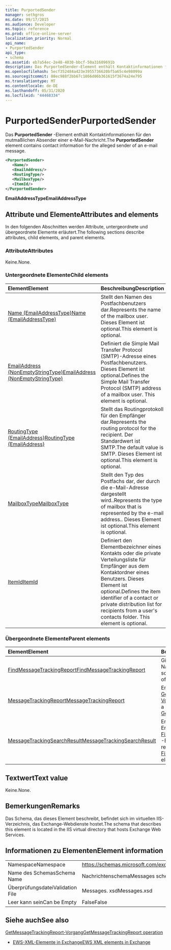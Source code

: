 ```yaml
---
title: PurportedSender
manager: sethgros
ms.date: 09/17/2015
ms.audience: Developer
ms.topic: reference
ms.prod: office-online-server
localization_priority: Normal
api_name:
- PurportedSender
api_type:
- schema
ms.assetid: eb7a54ec-2e48-4030-bbcf-50a31609691b
description: Das PurportedSender-Element enthält Kontaktinformationen für den mutmaßlichen Absender einer e-Mail-Nachricht.
ms.openlocfilehash: 5ecf352484a423e3955736620bf5a65c4e98099a
ms.sourcegitcommit: 88ec988f2bb67c1866d06b361615f3674a24e795
ms.translationtype: MT
ms.contentlocale: de-DE
ms.lasthandoff: 05/31/2020
ms.locfileid: "44468334"
---
```

# <a name="purportedsender"></a><span data-ttu-id="68bf1-103">PurportedSender</span><span class="sxs-lookup"><span data-stu-id="68bf1-103">PurportedSender</span></span>

<span data-ttu-id="68bf1-104">Das **PurportedSender** -Element enthält Kontaktinformationen für den mutmaßlichen Absender einer e-Mail-Nachricht.</span><span class="sxs-lookup"><span data-stu-id="68bf1-104">The **PurportedSender** element contains contact information for the alleged sender of an e-mail message.</span></span> 
  
```XML
<PurportedSender>
   <Name/>
   <EmailAddress/>
   <RoutingType/>
   <MailboxType/>
   <ItemId/>
</PurportedSender>
```

 <span data-ttu-id="68bf1-105">**EmailAddressType**</span><span class="sxs-lookup"><span data-stu-id="68bf1-105">**EmailAddressType**</span></span>
## <a name="attributes-and-elements"></a><span data-ttu-id="68bf1-106">Attribute und Elemente</span><span class="sxs-lookup"><span data-stu-id="68bf1-106">Attributes and elements</span></span>

<span data-ttu-id="68bf1-107">In den folgenden Abschnitten werden Attribute, untergeordnete und übergeordnete Elemente erläutert.</span><span class="sxs-lookup"><span data-stu-id="68bf1-107">The following sections describe attributes, child elements, and parent elements.</span></span>
  
### <a name="attributes"></a><span data-ttu-id="68bf1-108">Attribute</span><span class="sxs-lookup"><span data-stu-id="68bf1-108">Attributes</span></span>

<span data-ttu-id="68bf1-109">Keine.</span><span class="sxs-lookup"><span data-stu-id="68bf1-109">None.</span></span>
  
### <a name="child-elements"></a><span data-ttu-id="68bf1-110">Untergeordnete Elemente</span><span class="sxs-lookup"><span data-stu-id="68bf1-110">Child elements</span></span>

|<span data-ttu-id="68bf1-111">**Element**</span><span class="sxs-lookup"><span data-stu-id="68bf1-111">**Element**</span></span>|<span data-ttu-id="68bf1-112">**Beschreibung**</span><span class="sxs-lookup"><span data-stu-id="68bf1-112">**Description**</span></span>|
|:-----|:-----|
|[<span data-ttu-id="68bf1-113">Name (EmailAddressType)</span><span class="sxs-lookup"><span data-stu-id="68bf1-113">Name (EmailAddressType)</span></span>](name-emailaddresstype.md) <br/> |<span data-ttu-id="68bf1-114">Stellt den Namen des Postfachbenutzers dar.</span><span class="sxs-lookup"><span data-stu-id="68bf1-114">Represents the name of the mailbox user.</span></span> <span data-ttu-id="68bf1-115">Dieses Element ist optional.</span><span class="sxs-lookup"><span data-stu-id="68bf1-115">This element is optional.</span></span>  <br/> |
|[<span data-ttu-id="68bf1-116">EmailAddress (NonEmptyStringType)</span><span class="sxs-lookup"><span data-stu-id="68bf1-116">EmailAddress (NonEmptyStringType)</span></span>](emailaddress-nonemptystringtype.md) <br/> |<span data-ttu-id="68bf1-p102">Definiert die Simple Mail Transfer Protocol (SMTP)-Adresse eines Postfachbenutzers. Dieses Element ist optional.</span><span class="sxs-lookup"><span data-stu-id="68bf1-p102">Defines the Simple Mail Transfer Protocol (SMTP) address of a mailbox user. This element is optional.</span></span>  <br/> |
|[<span data-ttu-id="68bf1-119">RoutingType (EmailAddress)</span><span class="sxs-lookup"><span data-stu-id="68bf1-119">RoutingType (EmailAddress)</span></span>](routingtype-emailaddress.md) <br/> |<span data-ttu-id="68bf1-120">Stellt das Routingprotokoll für den Empfänger dar.</span><span class="sxs-lookup"><span data-stu-id="68bf1-120">Represents the routing protocol for the recipient.</span></span> <span data-ttu-id="68bf1-121">Der Standardwert ist SMTP.</span><span class="sxs-lookup"><span data-stu-id="68bf1-121">The default value is SMTP.</span></span> <span data-ttu-id="68bf1-122">Dieses Element ist optional.</span><span class="sxs-lookup"><span data-stu-id="68bf1-122">This element is optional.</span></span>  <br/> |
|[<span data-ttu-id="68bf1-123">MailboxType</span><span class="sxs-lookup"><span data-stu-id="68bf1-123">MailboxType</span></span>](mailboxtype.md) <br/> |<span data-ttu-id="68bf1-124">Stellt den Typ des Postfachs dar, der durch die e-Mail-Adresse dargestellt wird..</span><span class="sxs-lookup"><span data-stu-id="68bf1-124">Represents the type of mailbox that is represented by the e-mail address..</span></span> <span data-ttu-id="68bf1-125">Dieses Element ist optional.</span><span class="sxs-lookup"><span data-stu-id="68bf1-125">This element is optional.</span></span>  <br/> |
|[<span data-ttu-id="68bf1-126">ItemId</span><span class="sxs-lookup"><span data-stu-id="68bf1-126">ItemId</span></span>](itemid.md) <br/> |<span data-ttu-id="68bf1-p105">Definiert den Elementbezeichner eines Kontakts oder die private Verteilungsliste für Empfänger aus dem Kontaktordner eines Benutzers. Dieses Element ist optional.</span><span class="sxs-lookup"><span data-stu-id="68bf1-p105">Defines the item identifier of a contact or private distribution list for recipients from a user's contacts folder. This element is optional.</span></span>  <br/> |
   
### <a name="parent-elements"></a><span data-ttu-id="68bf1-129">Übergeordnete Elemente</span><span class="sxs-lookup"><span data-stu-id="68bf1-129">Parent elements</span></span>

|<span data-ttu-id="68bf1-130">**Element**</span><span class="sxs-lookup"><span data-stu-id="68bf1-130">**Element**</span></span>|<span data-ttu-id="68bf1-131">**Beschreibung**</span><span class="sxs-lookup"><span data-stu-id="68bf1-131">**Description**</span></span>|
|:-----|:-----|
|[<span data-ttu-id="68bf1-132">FindMessageTrackingReport</span><span class="sxs-lookup"><span data-stu-id="68bf1-132">FindMessageTrackingReport</span></span>](findmessagetrackingreport.md) <br/> |<span data-ttu-id="68bf1-133">Gibt Kriterien für die Typen von Nachrichten an, die gesucht werden sollen.</span><span class="sxs-lookup"><span data-stu-id="68bf1-133">Specifies criteria for the types of messages to find.</span></span>  <br/> |
|[<span data-ttu-id="68bf1-134">MessageTrackingReport</span><span class="sxs-lookup"><span data-stu-id="68bf1-134">MessageTrackingReport</span></span>](messagetrackingreport.md) <br/> |<span data-ttu-id="68bf1-135">Enthält eine Nachricht, die in einem [GetMessageTrackingReport-Vorgang](getmessagetrackingreport-operation.md)zurückgegeben wird.</span><span class="sxs-lookup"><span data-stu-id="68bf1-135">Contains a single message that is returned in a [GetMessageTrackingReport operation](getmessagetrackingreport-operation.md).</span></span>  <br/> |
|[<span data-ttu-id="68bf1-136">MessageTrackingSearchResult</span><span class="sxs-lookup"><span data-stu-id="68bf1-136">MessageTrackingSearchResult</span></span>](messagetrackingsearchresult.md) <br/> |<span data-ttu-id="68bf1-137">Enthält ein einzelnes Nachrichten Ergebnis für ein [FindMessageTrackingReportResponse](findmessagetrackingreportresponse.md) -Element.</span><span class="sxs-lookup"><span data-stu-id="68bf1-137">Contains a single message result for a [FindMessageTrackingReportResponse](findmessagetrackingreportresponse.md) element.</span></span>  <br/> |
   
## <a name="text-value"></a><span data-ttu-id="68bf1-138">Textwert</span><span class="sxs-lookup"><span data-stu-id="68bf1-138">Text value</span></span>

<span data-ttu-id="68bf1-139">Keine.</span><span class="sxs-lookup"><span data-stu-id="68bf1-139">None.</span></span>
  
## <a name="remarks"></a><span data-ttu-id="68bf1-140">Bemerkungen</span><span class="sxs-lookup"><span data-stu-id="68bf1-140">Remarks</span></span>

<span data-ttu-id="68bf1-141">Das Schema, das dieses Element beschreibt, befindet sich im virtuellen IIS-Verzeichnis, das Exchange-Webdienste hostet.</span><span class="sxs-lookup"><span data-stu-id="68bf1-141">The schema that describes this element is located in the IIS virtual directory that hosts Exchange Web Services.</span></span>
  
## <a name="element-information"></a><span data-ttu-id="68bf1-142">Informationen zu Elementen</span><span class="sxs-lookup"><span data-stu-id="68bf1-142">Element information</span></span>

|||
|:-----|:-----|
|<span data-ttu-id="68bf1-143">Namespace</span><span class="sxs-lookup"><span data-stu-id="68bf1-143">Namespace</span></span>  <br/> |https://schemas.microsoft.com/exchange/services/2006/messages  <br/> |
|<span data-ttu-id="68bf1-144">Name des Schemas</span><span class="sxs-lookup"><span data-stu-id="68bf1-144">Schema Name</span></span>  <br/> |<span data-ttu-id="68bf1-145">Nachrichtenschema</span><span class="sxs-lookup"><span data-stu-id="68bf1-145">Messages schema</span></span>  <br/> |
|<span data-ttu-id="68bf1-146">Überprüfungsdatei</span><span class="sxs-lookup"><span data-stu-id="68bf1-146">Validation File</span></span>  <br/> |<span data-ttu-id="68bf1-147">Messages. xsd</span><span class="sxs-lookup"><span data-stu-id="68bf1-147">Messages.xsd</span></span>  <br/> |
|<span data-ttu-id="68bf1-148">Leer kann sein</span><span class="sxs-lookup"><span data-stu-id="68bf1-148">Can be Empty</span></span>  <br/> |<span data-ttu-id="68bf1-149">False</span><span class="sxs-lookup"><span data-stu-id="68bf1-149">False</span></span>  <br/> |
   
## <a name="see-also"></a><span data-ttu-id="68bf1-150">Siehe auch</span><span class="sxs-lookup"><span data-stu-id="68bf1-150">See also</span></span>



[<span data-ttu-id="68bf1-151">GetMessageTrackingReport-Vorgang</span><span class="sxs-lookup"><span data-stu-id="68bf1-151">GetMessageTrackingReport operation</span></span>](getmessagetrackingreport-operation.md)


- [<span data-ttu-id="68bf1-152">EWS-XML-Elemente in Exchange</span><span class="sxs-lookup"><span data-stu-id="68bf1-152">EWS XML elements in Exchange</span></span>](ews-xml-elements-in-exchange.md)

